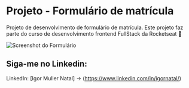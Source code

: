 # Projeto - Formulário de matrícula

Projeto de desenvolvimento de formulário de matrícula. Este projeto faz parte do curso de desenvolvimento frontend FullStack da Rocketseat 🚀

![Screenshot do Formulário](/assets/view_form_matricula.png.png) 


##  Siga-me no Linkedin:

LinkedIn: [Igor Muller Natal] -> (https://www.linkedin.com/in/igornatal/)